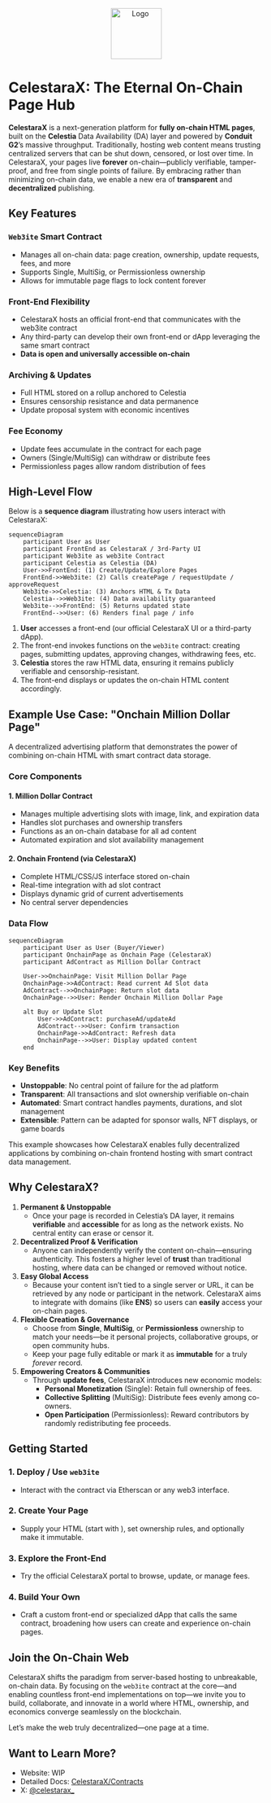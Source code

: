 <p align="center">
<img src="src/app/favicon.ico" alt="Logo" width="100" height="100">
</p>

# CelestaraX: The Eternal On-Chain Page Hub

**CelestaraX** is a next-generation platform for **fully on-chain HTML pages**, built on the **Celestia** Data Availability (DA) layer and powered by **Conduit G2**’s massive throughput. Traditionally, hosting web content means trusting centralized servers that can be shut down, censored, or lost over time. In CelestaraX, your pages live **forever** on-chain—publicly verifiable, tamper-proof, and free from single points of failure. By embracing rather than minimizing on-chain data, we enable a new era of **transparent** and **decentralized** publishing.


## Key Features

### `Web3ite` Smart Contract
- Manages all on-chain data: page creation, ownership, update requests, fees, and more
- Supports Single, MultiSig, or Permissionless ownership
- Allows for immutable page flags to lock content forever

### Front-End Flexibility
- CelestaraX hosts an official front-end that communicates with the web3ite contract
- Any third-party can develop their own front-end or dApp leveraging the same smart contract
- **Data is open and universally accessible on-chain**

### Archiving & Updates
- Full HTML stored on a rollup anchored to Celestia
- Ensures censorship resistance and data permanence
- Update proposal system with economic incentives

### Fee Economy
- Update fees accumulate in the contract for each page
- Owners (Single/MultiSig) can withdraw or distribute fees
- Permissionless pages allow random distribution of fees


## High-Level Flow

Below is a **sequence diagram** illustrating how users interact with CelestaraX:

```mermaid
sequenceDiagram
    participant User as User
    participant FrontEnd as CelestaraX / 3rd-Party UI
    participant Web3ite as web3ite Contract
    participant Celestia as Celestia (DA)
    User->>FrontEnd: (1) Create/Update/Explore Pages
    FrontEnd->>Web3ite: (2) Calls createPage / requestUpdate / approveRequest
    Web3ite->>Celestia: (3) Anchors HTML & Tx Data
    Celestia-->>Web3ite: (4) Data availability guaranteed
    Web3ite-->>FrontEnd: (5) Returns updated state
    FrontEnd-->>User: (6) Renders final page / info
```

1. **User** accesses a front-end (our official CelestaraX UI or a third-party dApp).
2. The front-end invokes functions on the `web3ite` contract: creating pages, submitting updates, approving changes, withdrawing fees, etc.
3. **Celestia** stores the raw HTML data, ensuring it remains publicly verifiable and censorship-resistant.
4. The front-end displays or updates the on-chain HTML content accordingly.

## Example Use Case: "Onchain Million Dollar Page"

A decentralized advertising platform that demonstrates the power of combining on-chain HTML with smart contract data storage.

### Core Components

#### 1. Million Dollar Contract
- Manages multiple advertising slots with image, link, and expiration data
- Handles slot purchases and ownership transfers
- Functions as an on-chain database for all ad content
- Automated expiration and slot availability management

#### 2. Onchain Frontend (via CelestaraX)
- Complete HTML/CSS/JS interface stored on-chain
- Real-time integration with ad slot contract
- Displays dynamic grid of current advertisements
- No central server dependencies

### Data Flow

```mermaid
sequenceDiagram
    participant User as User (Buyer/Viewer)
    participant OnchainPage as Onchain Page (CelestaraX)
    participant AdContract as Million Dollar Contract

    User->>OnchainPage: Visit Million Dollar Page
    OnchainPage->>AdContract: Read current Ad Slot data
    AdContract-->>OnchainPage: Return slot data
    OnchainPage-->>User: Render Onchain Million Dollar Page

    alt Buy or Update Slot
        User->>AdContract: purchaseAd/updateAd
        AdContract-->>User: Confirm transaction
        OnchainPage->>AdContract: Refresh data
        OnchainPage-->>User: Display updated content
    end
```

### Key Benefits
- **Unstoppable**: No central point of failure for the ad platform
- **Transparent**: All transactions and slot ownership verifiable on-chain
- **Automated**: Smart contract handles payments, durations, and slot management
- **Extensible**: Pattern can be adapted for sponsor walls, NFT displays, or game boards

This example showcases how CelestaraX enables fully decentralized applications by combining on-chain frontend hosting with smart contract data management.

## Why CelestaraX?

1. **Permanent & Unstoppable**
    - Once your page is recorded in Celestia’s DA layer, it remains **verifiable** and **accessible** for as long as the network exists. No central entity can erase or censor it.
2. **Decentralized Proof & Verification**
    - Anyone can independently verify the content on-chain—ensuring authenticity. This fosters a higher level of **trust** than traditional hosting, where data can be changed or removed without notice.
3. **Easy Global Access**
    - Because your content isn’t tied to a single server or URL, it can be retrieved by any node or participant in the network. CelestaraX aims to integrate with domains (like **ENS**) so users can **easily** access your on-chain pages.
4. **Flexible Creation & Governance**
    - Choose from **Single**, **MultiSig**, or **Permissionless** ownership to match your needs—be it personal projects, collaborative groups, or open community hubs.
    - Keep your page fully editable or mark it as **immutable** for a truly *forever* record.
5. **Empowering Creators & Communities**
    - Through **update fees**, CelestaraX introduces new economic models:
        - **Personal Monetization** (Single): Retain full ownership of fees.
        - **Collective Splitting** (MultiSig): Distribute fees evenly among co-owners.
        - **Open Participation** (Permissionless): Reward contributors by randomly redistributing fee proceeds.



## Getting Started

### 1. Deploy / Use `web3ite`
- Interact with the contract via Etherscan or any web3 interface.

### 2. Create Your Page
- Supply your HTML (start with <!DOCTYPE html>), set ownership rules, and optionally make it immutable.

### 3. Explore the Front-End
- Try the official CelestaraX portal to browse, update, or manage fees.

### 4. Build Your Own
- Craft a custom front-end or specialized dApp that calls the same contract, broadening how users can create and experience on-chain pages.

## Join the On-Chain Web

CelestaraX shifts the paradigm from server-based hosting to unbreakable, on-chain data. By focusing on the `web3ite` contract at the core—and enabling countless front-end implementations on top—we invite you to build, collaborate, and innovate in a world where HTML, ownership, and economics converge seamlessly on the blockchain.

Let’s make the web truly decentralized—one page at a time.

## Want to Learn More?
- Website: WIP
- Detailed Docs: [CelestaraX/Contracts](https://github.com/CelestaraX/Contracts)
- X: [@celestarax_](https://x.com/celestarax_)
